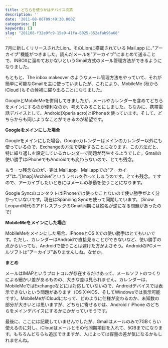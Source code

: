```yaml
---
title: どちらを使うかはデバイス次第
description: ''
date: '2011-08-06T09:49:30.000Z'
categories: []
keywords: []
slug: "201108-f32e9fc9-15a9-41fa-8025-352afab96a68"
---
```

7月に新しくリリースされたLion。そのLionに搭載されている Mail.app に、”アーカイブ”機能がつきました。読んだメールを”アーカイブ”にまとめて送ることで、INBOXに溜めておかないというGmail方式のメール管理方法ができるようになりました。

もともと、The inbox makeover のようなメール管理方法をやっていて、それが簡単に可能なGmailを主に使っていましたが、これにより、MobileMe (秋から iCloud )もその候補に躍り出ることになりました。

GoogleとMobileMeを併用してきましたが、メールやカレンダーを含めてどちらをメインにするのが便利なのか、考えてみることにしました。ちなみに、携帯電話デバイスとして、Android(Xperia acro)とiPhoneを使っています。そして、どちらからも同じようなことができるのが希望です。

**Googleをメインにした場合**

Googleをメインにした場合、Googleカレンダーはメインのカレンダー以外にも使っているので、Exchangeの方法で更新することになります。この方法だと、特に繰り返しを設定しているカレンダーで問題が発生するようでした。Gmailの使い勝手はiPhoneでもAndroidでも変わらないので、とても残念。

もう一つ残念なのが、実は Mail.app。Mail.appでの”アーカイブ”は、”\[Imap\]/Archive”というラベルを作ってしまうのです。とても残念。ですので、アーカイブしたいときにはメールの移動を使うことになります。

Google SyncのコンタクトはiPhoneでは使ったことないので使い勝手がよく分かっていないです。現在はSpanning Syncを使って同期しています。（Snow Leopard時代のアドレスブックのGmail同期には姓名が逆になる問題があったので）

**MobileMeをメインにした場合**

MobileMeをメインにした場合、iPhoneとOS Xでの使い勝手はとてもいいです。ただし、カレンダーはAndroidで直接見ることができないなど、使い勝手の点からいっても、Androidで使うことは避けた方がよさそう。AndroidのPCメールソフトは”アーカイブ”ありませんしね。なぜか。

**まとめ**

メールはIMAPというプロトコルが存在するだけあって、メールソフトのつくりによる細かい差があるものの、大きな差は見られません。カレンダーは、MobileMeではExchangeなどには対応していないので、Androidデバイスでは表示できないという問題があります（OS XやiOS、そしてWindowsでは表示可能です）。MobileMeがiCloudになって、どのように仕様が変わるのか、未知数の部分が大きいとは思いますが、どちらに寄せるかは、Android / iPhone のどちらをメインデバイスにするかにかかっていそうです。

最後に、ここには記載していませんでしたが、Gmailはメールのみで7GBくらい使えるのに対し、iCloudはメールとその他同期項目を入れて、5GBまでになります。もちろんどちらも追加できますが、人によっては容量の差が気になるかもしれませんね。